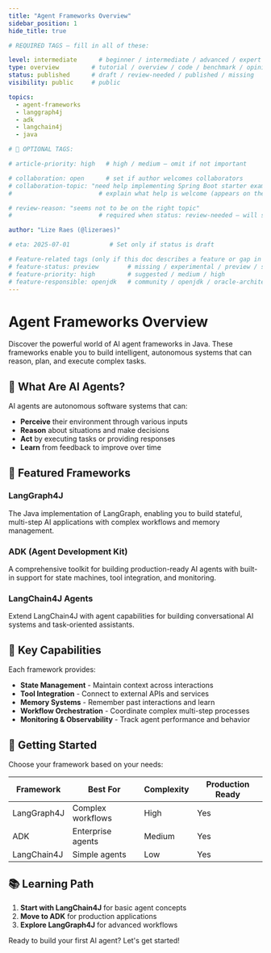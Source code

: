 ```yaml
---
title: "Agent Frameworks Overview"
sidebar_position: 1
hide_title: true

# REQUIRED TAGS — fill in all of these:

level: intermediate      # beginner / intermediate / advanced / expert
type: overview         # tutorial / overview / code / benchmark / opinion / api-doc
status: published      # draft / review-needed / published / missing
visibility: public     # public

topics:
  - agent-frameworks
  - langgraph4j
  - adk
  - langchain4j
  - java

# 🧩 OPTIONAL TAGS:

# article-priority: high   # high / medium — omit if not important

# collaboration: open      # set if author welcomes collaborators
# collaboration-topic: "need help implementing Spring Boot starter examples"  
#                        # explain what help is welcome (appears on the dashboard & collab page)

# review-reason: "seems not to be on the right topic"
#                        # required when status: review-needed — will show on the article and in the dashboard

author: "Lize Raes (@lizeraes)"

# eta: 2025-07-01           # Set only if status is draft

# Feature-related tags (only if this doc describes a feature or gap in Java+AI):
# feature-status: preview        # missing / experimental / preview / stable / specified
# feature-priority: high         # suggested / medium / high
# feature-responsible: openjdk   # community / openjdk / oracle-architects / jsr / vendor:redhat / project-lead:<name>
---
```


# Agent Frameworks Overview

Discover the powerful world of AI agent frameworks in Java. These frameworks enable you to build intelligent, autonomous systems that can reason, plan, and execute complex tasks.

## 🤖 What Are AI Agents?

AI agents are autonomous software systems that can:
- **Perceive** their environment through various inputs
- **Reason** about situations and make decisions
- **Act** by executing tasks or providing responses
- **Learn** from feedback to improve over time

## 🎯 Featured Frameworks

### **LangGraph4J**
The Java implementation of LangGraph, enabling you to build stateful, multi-step AI applications with complex workflows and memory management.

### **ADK (Agent Development Kit)**
A comprehensive toolkit for building production-ready AI agents with built-in support for state machines, tool integration, and monitoring.

### **LangChain4J Agents**
Extend LangChain4J with agent capabilities for building conversational AI systems and task-oriented assistants.

## 🚀 Key Capabilities

Each framework provides:
- **State Management** - Maintain context across interactions
- **Tool Integration** - Connect to external APIs and services
- **Memory Systems** - Remember past interactions and learn
- **Workflow Orchestration** - Coordinate complex multi-step processes
- **Monitoring & Observability** - Track agent performance and behavior

## 🔧 Getting Started

Choose your framework based on your needs:

| Framework | Best For | Complexity | Production Ready |
|-----------|----------|------------|------------------|
| LangGraph4J | Complex workflows | High | Yes |
| ADK | Enterprise agents | Medium | Yes |
| LangChain4J | Simple agents | Low | Yes |

## 📚 Learning Path

1. **Start with LangChain4J** for basic agent concepts
2. **Move to ADK** for production applications
3. **Explore LangGraph4J** for advanced workflows

Ready to build your first AI agent? Let's get started!
